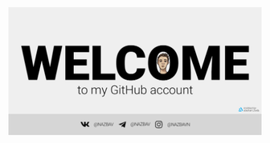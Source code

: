 ![github message](https://github.com/nazbav/NAZBAV/blob/main/welcome.png?raw=true "github message")
